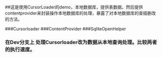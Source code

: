 ##这是使用CursorLoader的demo，本地数据库，提供表数据。然后提供contentprovider来封装操作本地数据库的处理，暴露了对本地数据库的查插删改的方法。

 ###Cursorloader 
 ###ContentProvider
 ###SqliteOpenHelper

 ### 在Dev分支上 处理Cursorloader改为数据从本地查询处理。比较两者的执行速度。

